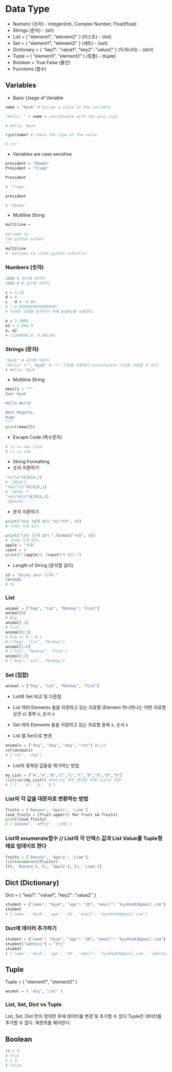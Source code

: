 # Data Type
* Numeric (숫자) - Integer(int), Complex Number, Float(float)
* Strings (문자) - (str)
* List = [ "element1", "element2" ] (리스트) - (list)
* Set = { "element1", "element2" } (세트) - (set)
* Dictionary = { "key1": "value1", "key2": "value2" } (딕셔너리) - (dict)
* Tuple = ( "element1", "element2" ) (튜플) - (tuple)
* Boolean = True False (불린)
* Functions (함수)

## Variables
* Basic Usage of Variable
```python
name = "Hyuk" # Assign a value to the variable

"Hello, " + name # concatenate with the plus sign

# Hello, Hyuk

type(name) # check the type of the value

# str
```

* Variables are case sensitive
```python
president = "Obama"
President = "Trump"

President

# 'Trump'

president

# 'Obama'
```

* Multiline String
```python
multiline = 
'''
welcome to 
the python school
'''
multiline
# 'welcome to \nthe python school\n'
```

### Numbers (숫자)
```python
1000 # 정수형 데이터
1000.0 # 실수형 데이터

c = 3.14
d = 4
c - d # -0.86
# (-0.8599999999999999)
# 이러한 오류를 방지하기 위해 NumPy를 사용한다.

e = 1.34E6
e2 = 1.34e-3
e, e2
# (1340000.0, 0.00134)
```

### Strings (문자)
```python
"Hyuk" # 문자형 데이터
"Hello" + ", Hyuk" # "+" 기호를 사용해서 Concatenate 기능을 사용할 수 있다.
# Hello, Hyuk
```
* Multiline String
```python
email1 = """
Dear Hyuk

Hello World

Best Regards,
Hugo
"""
print(email1)
```

* Escape Code (특수문자)
```python
# \n => new line
# \t => tab
```

* String Formatting
* 숫자 치환하기
```python
"%d/%d"%(2016,1)
# '2016/1'
"%4d/%2d"%(2016,1)
# '2016/ 1'
"%4d/%02d"%(2016,1)
'2016/01'
```
* 문자 치환하기
```python
print("%s는 %d개 있다."%("사과", 4))
# 사과는 4개 있다.

print("{}는 {}개 있다.".format("사과", 4))
# 사과는 4개 있다.
apple = "사과"
count = 4
print(f"{apple}는 {count}개 있다.")
```

* Length of String (문자열 길이)
```python
s3 = "Enjoy your life."
len(s3)
# 16
```

### List
```python
animal = ["Dog", "Cat", "Monkey", "Fish"]
animal[0]
# Dog
animal[-1]
# Fish
animal[0:3]
# M:N => M ~ N-1 
# ["Dog", "Cat", "Monkey"]
animal[1:0]
# ["Cat", "Monkey", "Fish"]
animal[:2]
# ["Dog", "Cat", "Monkey"]
```

### Set (집합)
```python
animal = {"Dog", "Cat", "Monkey", "Fish"}
```

* List와 Set 비교 및 다른점
* List
여러 Elements 들을 저장하고 있는 자료형 (Element 하나하나는 어떤 자료형 상관 x)
중복 o, 순서 o

* Set
여러 Elements 들을 저장하고 있는 자료형
중복 x, 순서 x

* List 를 Set으로 변경
```python
animals = ["dog", "dog", "dog", "cat"] #List
set(animals)
# {'cat', 'dog'}
```

* List의 중복된 값들을 제거하는 방법
```python
my_List = ["A","A","B","C","C","C","D","D","D","D"]
list(set(my_List)) #set으로 한번 변경한 뒤에 list로 변환
# ['C', 'A', 'B', 'D']
```

### List의 각 값을 대문자로 변환하는 방법
```python
fruits = ['Banana', 'Apple', 'Lime']
loud_fruits = [fruit.upper() for fruit in fruits]
print(loud_fruits)
# ['BANANA', 'APPLE', 'LIME']

```

### List와 enumerate함수 // List의 각 인덱스 값과 List Value를 Tuple형태로 업데이트 한다
```python
fruits = ['Banana', 'Apple', 'Lime'].
list(enumerate(fruits))
[(0, 'Banana'), (1, 'Apple'), (2, 'Lime')]
```

## Dict (Dictionary)
Dict = { "key1": "value1", "key2": "value2" }
```python
student = {"name": "Hyuk", "age": "20", "email": "hyukho83@gmail.com"}
student
# {'name': 'Hyuk', 'age': '20', 'email': 'hyukho83@gmail.com'}
```

### Dict에 데이터 추가하기
```python
student = {"name": "Hyuk", "age": "20", "email": "hyukho83@gmail.com"}
student["address"] = "주소"
student
# {'name': 'Hyuk', 'age': '20', 'email': 'hyukho83@gmail.com', 'address': '주소'}
```

## Tuple
Tuple = ( "element1", "element2" )
```python
animal = ( "dog", "cat" )
```

### List, Set, Dict vs Tuple 
List, Set, Dist 먼저 정의한 후에 데이터를 변경 및 추가할 수 있다
Tuple은 데이터를 추가할 수 없다. 재정의를 해야한다.

## Boolean
```python
10 > 5
# True
2 > 3
# False
```

